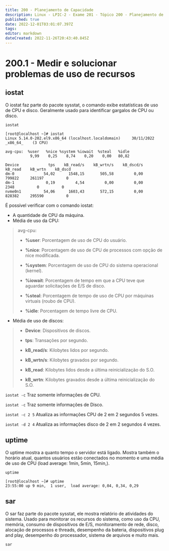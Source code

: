 ```yaml
---
title: 200 - Planejamento de Capacidade
description: Linux - LPIC-2 - Exame 201 - Tópico 200 - Planejamento de Capacidade
published: true
date: 2022-12-01T03:01:07.397Z
tags: 
editor: markdown
dateCreated: 2022-11-26T20:43:40.845Z
---
```


# 200.1 - Medir e solucionar problemas de uso de recursos
## iostat
O iostat faz parte do pacote sysstat, o comando exibe estatísticas de uso de CPU e disco. Geralmente usado para identificar gargalos de CPU ou disco.

`iostat`
```shell
[root@localhost ~]# iostat
Linux 5.14.0-202.el9.x86_64 (localhost.localdomain) 	30/11/2022 	_x86_64_	(3 CPU)

avg-cpu:  %user   %nice %system %iowait  %steal   %idle
           9,99    0,25    8,74    0,20    0,00   80,82

Device             tps    kB_read/s    kB_wrtn/s    kB_dscd/s    kB_read    kB_wrtn    kB_dscd
dm-0             54,02      1548,15       505,58         0,00     799822     261197          0
dm-1              0,19         4,54         0,00         0,00       2348          0          0
nvme0n1          54,06      1603,43       572,15         0,00     828382     295590          0
```

É possível verificar com o comando iostat:
- A quantidade de CPU da máquina.
- Média de uso da CPU:
> avg-cpu: 
>
> - **%user**: Porcentagem de uso de CPU do usuário.
>
> - **%nice**: Porcentagem de uso de CPU de processos com opção de nice modificada.
>
> - **%system**: Porcentagem de uso de CPU do sistema operacional (kernel).
>
> - **%iowait**: Porcentagem de tempo em que a CPU teve que aguardar solicitações de E/S de disco.
>
> - **%steal**: Porcentagem de tempo de uso de CPU por máquinas virtuais (roubo de CPU).
>
> - **%idle**: Porcentagem de tempo livre de CPU.

- Média de uso de discos:
> - **Device**: Dispositivos de discos.
>
> - **tps**: Transações por segundo.
>
> - **kB_read/s**: Kilobytes lidos por segundo.
>
> - **kB_wrtn/s**: Kilobytes gravados por segundo.
>
> - **kB_read**: Kilobytes lidos desde a última reinicialização do S.O.
>
> - **kB_wrtn**: Kilobytes gravados desde a última reinicialização do S.O.

`iostat -c`
Traz somente informações de CPU.

`iostat -c`
Traz somente informações de Disco.

`iostat -c 2 5`
Atualiza as informações CPU de 2 em 2 segundos 5 vezes.

`iostat -d 2 4`
Atualiza as informações disco de 2 em 2 segundos 4 vezes.
## uptime
O uptime mostra a quanto tempo o servidor está ligado. 
Mostra também o horário atual, quantos usuários estão conectados no momento e uma média de uso de CPU (load average: 1min, 5min, 15min,).

`uptime`
```shell
[root@localhost ~]# uptime
23:55:00 up 9 min,  1 user,  load average: 0,04, 0,34, 0,29
```
## sar
O sar faz parte do pacote sysstat, ele mostra relatório de atividades do sistema.
Usado para monitorar os recursos do sistema, como uso da CPU, memória, consumo de dispositivos de E/S, monitoramento de rede, disco, alocação de processos e threads, desempenho da bateria, dispositivos plug and play, desempenho do processador, sistema de arquivos e muito mais.

`sar`
```shell

```